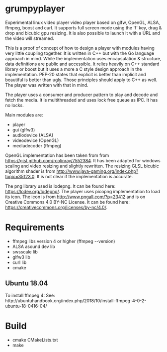 # grumpyplayer

Experimental linux video player video player based on glfw, OpenGL, ALSA, ffmpeg, boost and curl. It supports full screen mode using the 'f' key, drag & drop and bicubic gpu resizing. It is also possible to launch it with a URL and the video will streamed.

This is a proof of concept of how to design a player with modules having very little coupling together. It is written in C++ but with the Go language approach in mind. While the implementation uses encapsulation & structure, data definitions are public and accessible. It relies heavily on C++ standard library or boost but it uses a more a C style design approach in the implementation. PEP-20 states that explicit is better than implicit and beautiful is better than ugly. Those principles should apply to C++ as well. The player was written with that in mind.

The player uses a consumer and producer pattern to play and decode and fetch the media. It is multithreaded and uses lock free queue as IPC. It has no locks.

Main modules are:
* player
* gui (glfw3)
* audiodevice (ALSA)
* videodevice (OpenGL)
* mediadecoder (ffmpeg)

OpenGL implementation has been taken from from https://gist.github.com/rcolinray/7552384. It has been adapted for windows scaling and video resizing and slightly rewritten. The resizing GLSL bicubic algorithm shader is from http://www.java-gaming.org/index.php?topic=35123.0. It is not clear if the implementation is accurate.

The png library used is lodepng. It can be found here: https://lodev.org/lodepng/. The player uses picopng implementation to load its icon. The icon is from http://www.pngall.com/?p=23412 and is on Creative Commons 4.0 BY-NC License. It can be found here: https://creativecommons.org/licenses/by-nc/4.0/.

<h1>Requirements</h1>

 * ffmpeg libs version 4 or higher (ffmpeg --version)
 * ALSA asound dev lib
 * swsscale lib
 * glfw3 lib
 * curl lib
 * cmake
 
 <h2>Ubuntu 18.04</h2>
 To install ffmpeg 4:
 See: http://ubuntuhandbook.org/index.php/2018/10/install-ffmpeg-4-0-2-ubuntu-18-0416-04/

<h1>Build</h1>

  * cmake CMakeLists.txt
  * make
